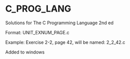 # C_PROG_LANG
Solutions for The C Programming Language 2nd ed

Format: UNIT_EXNUM_PAGE.c

Example: Exercise 2-2, page 42, will be named: 2_2_42.c

Added to windows
